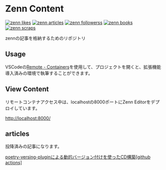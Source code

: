 # Zenn Content

[![zenn likes](https://zenn.badge.nikaera.com/s/u_not/likes?style=flat)](https://zenn.dev/u_not)
[![zenn articles](https://zenn.badge.nikaera.com/s/u_not/articles?style=flat)](https://zenn.dev/u_not/articles)
[![zenn followerss](https://zenn.badge.nikaera.com/s/u_not/articles?style=flat)](https://zenn.dev/u_not/articles)
[![zenn books](https://zenn.badge.nikaera.com/s/u_not/books?style=flat)](https://zenn.dev/u_not/books)
[![zenn scraps](https://zenn.badge.nikaera.com/s/u_not/scraps?style=flat)](https://zenn.dev/u_not/scraps)

zennの記事を格納するためのリポジトリ

## Usage

VSCodeの[Remote - Containers](https://marketplace.visualstudio.com/items?itemName=ms-vscode-remote.remote-containers)を使用して、プロジェクトを開くと、拡張機能導入済みの環境で執筆することができます。

## View Content

リモートコンテナアクセス中は、localhostの8000ポートにZenn Editorをデプロイしています。

[http://localhost:8000/](http://localhost:8000/)

## articles

投降済みの記事になります。

[poetry-versing-pluginによる動的バージョン付けを使ったCD構築[github actions]](https://zenn.dev/u_not/articles/abcc0ebd71655b/)
